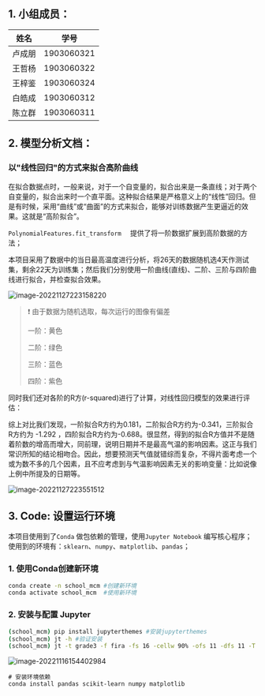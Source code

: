 ## 1. 小组成员：

| 姓名   | 学号       |
| ------ | ---------- |
| 卢成朋 | 1903060321 |
| 王哲杨 | 1903060322 |
| 王梓鉴 | 1903060324 |
| 白皓成 | 1903060312 |
| 陈立群 | 1903060311 |

## 2. 模型分析文档：

### 以"线性回归"的方式来拟合高阶曲线

在拟合数据点时，一般来说，对于一个自变量的，拟合出来是一条直线；对于两个自变量的，拟合出来时一个直平面。这种拟合结果是严格意义上的“线性”回归。但是有时候，采用“曲线”或“曲面”的方式来拟合，能够对训练数据产生更逼近的效果。这就是“高阶拟合”。

`PolynomialFeatures.fit_transform  ` 提供了将一阶数据扩展到高阶数据的方法；

本项目采用了数据中的当日最高温度进行分析，将26天的数据随机选4天作测试集，剩余22天为训练集；然后我们分别使用一阶曲线(直线)、二阶、三阶与四阶曲线进行拟合，并检查拟合效果。

![image-20221127223158220](https://gallery-lucp.oss-cn-beijing.aliyuncs.com/img/202211272232347.png)

> ❗ 由于数据为随机选取，每次运行的图像有偏差
>
> 一阶：黄色
>
> 二阶：绿色
>
> 三阶：蓝色
>
> 四阶：紫色

同时我们还对各阶的R方(r-squared)进行了计算，对线性回归模型的效果进行评估：

综上对比我们发现，一阶拟合R方约为0.181，二阶拟合R方约为-0.341，三阶拟合R方约为 -1.292 ，四阶拟合R方约为-0.688。很显然，得到的拟合R方值并不是随着阶数的增高而增大，同前理，说明日期并不是最高气温的影响因素。这正与我们常识所知的结论相吻合。因此，想要预测天气值就错综而复杂，不得片面考虑一个或为数不多的几个因素，且不应考虑到与气温影响因素无关的影响变量：比如说像上例中所提及的日期等。

![image-20221127223551512](https://gallery-lucp.oss-cn-beijing.aliyuncs.com/img/202211272235549.png)



## 3. Code: 设置运行环境

本项目使用到了`Conda` 做包依赖的管理，使用`Jupyter Notebook` 编写核心程序；
使用到的环境有：`sklearn`、`numpy`、`matplotlib`、`pandas`；

### 1. 使用Conda创建新环境

```bash
conda create -n school_mcm #创建新环境
conda activate school_mcm  #使用新环境
```

### 2. 安装与配置 Jupyter

```bash
(school_mcm) pip install jupyterthemes #安装jupyterthemes
(school_mcm) jt -h #验证安装
(school_mcm) jt -t grade3 -f fira -fs 16 -cellw 90% -ofs 11 -dfs 11 -T #配置
```

![image-20221116154402984](https://gallery-lucp.oss-cn-beijing.aliyuncs.com/img/202211161544057.png)

```
# 安装环境依赖
conda install pandas scikit-learn numpy matplotlib
```